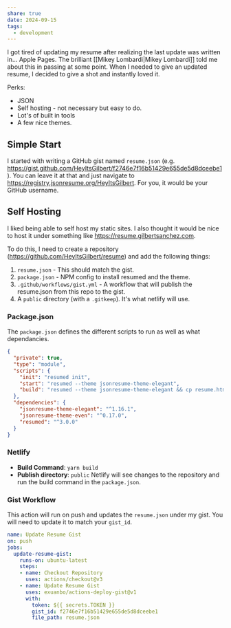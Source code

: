 ```yaml
---
share: true
date: 2024-09-15
tags:
  - development
---
```

I got tired of updating my resume after realizing the last update was written in... Apple Pages. The brilliant [[Mikey Lombardi|Mikey Lombardi]] told me about this in passing at some point. When I needed to give an updated resume, I decided to give a shot and instantly loved it.

Perks:
- JSON
- Self hosting - not necessary but easy to do.
- Lot's of built in tools
- A few nice themes.
## Simple Start
I started with writing a GitHub gist named `resume.json` (e.g. https://gist.github.com/HeyItsGilbert/f2746e7f16b51429e655de5d8dceebe1). You can leave it at that and just navigate to https://registry.jsonresume.org/HeyItsGilbert. For you, it would be your GitHub username.
## Self Hosting
I liked being able to self host my static sites. I also thought it would be nice to host it under something like https://resume.gilbertsanchez.com.

To do this, I need to create a repository (https://github.com/HeyItsGilbert/resume) and add the following things:
1. `resume.json` - This should match the gist.
2. `package.json` - NPM config to install resumed and the theme.
3. `.github/workflows/gist.yml` - A workflow that will publish the resume.json from this repo to the gist.
4. A `public` directory (with a `.gitkeep`). It's what netlify will use.
### Package.json
The `package.json` defines the different scripts to run as well as what dependancies. 
```json
{
  "private": true,
  "type": "module",
  "scripts": {
    "init": "resumed init",
    "start": "resumed --theme jsonresume-theme-elegant",
    "build": "resumed --theme jsonresume-theme-elegant && cp resume.html public/index.html"
  },
  "dependencies": {
    "jsonresume-theme-elegant": "^1.16.1",
    "jsonresume-theme-even": "^0.17.0",
    "resumed": "^3.0.0"
  }
}
```
### Netlify
- **Build Command**: `yarn build`
- **Publish directory**: `public`
Netlify will see changes to the repository and run the build command in the `package.json`.
### Gist Workflow
This action will run on push and updates the `resume.json` under my gist. You will need to update it to match your `gist_id`.
```yaml
name: Update Resume Gist
on: push
jobs:
  update-resume-gist:
    runs-on: ubuntu-latest 
    steps:
    - name: Checkout Repository
      uses: actions/checkout@v3
    - name: Update Resume Gist
      uses: exuanbo/actions-deploy-gist@v1
      with:
        token: ${{ secrets.TOKEN }}
        gist_id: f2746e7f16b51429e655de5d8dceebe1
        file_path: resume.json
```
